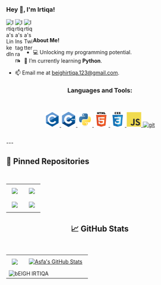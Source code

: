 
<h3 title="hehehe"> Hey 👋, I'm Irtiqa!</h3>

 <a href="https://www.linkedin.com/in/beigh-irtiqa/">
  <img align="left" alt="Irtiqa's LinkedIn" width="24px" src="https://cdn.jsdelivr.net/npm/simple-icons@v3/icons/linkedin.svg" />
</a>
<a href="https://www.instagram.com/_beigh_irtiqa/">
  <img align="left" alt="Irtiqa's Instagram" width="24px" src="https://cdn.jsdelivr.net/npm/simple-icons@v3/icons/instagram.svg" />
</a>
<a href="https://twitter.com/Beigh_Irtiqa">
  <img align="left" alt="Irtiqa's Twitter" width="24px" src="https://cdn.jsdelivr.net/npm/simple-icons@3.13.0/icons/twitter.svg" />
</a>
<!--<a href="https://www.facebook.com/yourname">
  <img align="left" alt="My Facebook" width="24px" src="https://cdn.jsdelivr.net/npm/simple-icons@v3/icons/facebook.svg" />
</a>-->




<br />
<br />

 <!--  <img align="right" alt="GIF" src="https://i.pinimg.com/originals/e4/26/70/e426702edf874b181aced1e2fa5c6cde.gif" /> -->

**About Me!**

- 💻 Unlocking my programming potential.
- 🌱 I’m currently learning **Python**.
<!-- - ⚡ Fun Fact ** blue -->
- 📫 Email me at [beighirtiqa.123@gmail.com](mailto:beighirtiqa.123@gmail.com).



<h3 align="center">Languages and Tools:</h3>
<br>
<p align="center">
 <a href="https://www.cprogramming.com/" target="_blank" rel="noreferrer"> <img src="https://raw.githubusercontent.com/devicons/devicon/master/icons/c/c-original.svg" alt="c" width="40" height="40"/> </a>
 <a href="https://www.w3schools.com/cpp/" target="_blank" rel="noreferrer"> <img src="https://raw.githubusercontent.com/devicons/devicon/master/icons/cplusplus/cplusplus-original.svg" alt="cplusplus" width="40" height="40"/> </a> 
<a href="https://www.python.org/" target="_blank" rel="noreferrer"> <img src="https://raw.githubusercontent.com/devicons/devicon/master/icons/python/python-original.svg" alt="python" width="40" height="40"/> </a>
<a href="https://www.w3.org/html/" target="_blank" rel="noreferrer"> <img src="https://raw.githubusercontent.com/devicons/devicon/master/icons/html5/html5-original-wordmark.svg" alt="html5" width="40" height="40"/> </a>
<a href="https://www.w3schools.com/css/" target="_blank" rel="noreferrer"> <img src="https://raw.githubusercontent.com/devicons/devicon/master/icons/css3/css3-original-wordmark.svg" alt="css3" width="40" height="40"/> </a>
<a href="https://developer.mozilla.org/en-US/docs/Web/JavaScript" target="_blank" rel="noreferrer"> <img src="https://raw.githubusercontent.com/devicons/devicon/master/icons/javascript/javascript-original.svg" alt="javascript" width="40" height="40"/> </a> 
<a href="https://git-scm.com/" target="_blank" rel="noreferrer"> <img src="https://www.vectorlogo.zone/logos/git-scm/git-scm-icon.svg" alt="git" width="40" height="40"/> </a> 

 <!-- <a href="https://nodejs.org" target="_blank" rel="noreferrer"> <img src="https://raw.githubusercontent.com/devicons/devicon/master/icons/nodejs/nodejs-original-wordmark.svg" alt="nodejs" width="40" height="40"/> </a> --> 
</p> 

<br>
---


## 📌 Pinned Repositories
<br>
<center>
  <table>
    <tr>
        <td>
        <a href="https://github.com/BeighIrtiqa/BeighIrtiqa">
  <img align="center" style="margin:0.5rem" src="https://github-readme-stats.vercel.app/api/pin/?username=BeighIrtiqa&repo=BeighIrtiqa&title_color=ffffff&text_color=c9cacc&icon_color=4AB197&bg_color=1A2B34" />
</a></td>
<td><a href="https://github.com/BeighIrtiqa/Hands-On-to-Python">
  <img align="center" style="margin:0.5rem" src="https://github-readme-stats.vercel.app/api/pin/?username=BeighIrtiqa&repo=Hands-On-to-Python&title_color=ffffff&text_color=c9cacc&icon_color=4AB197&bg_color=1A2B34" />
</a></td>
     </tr> 

<tr>
<td>
      <a href="https://github.com/BeighIrtiqa/Java_Programs"> 
  <img align="center" style="margin:0.5rem" src="https://github-readme-stats.vercel.app/api/pin/?username=BeighIrtiqa&repo=Java_Programs&title_color=ffffff&text_color=c9cacc&icon_color=4AB197&bg_color=1A2B34" />
</a></td>
<td><a href="https://github.com/BeighIrtiqa/Java_Projects">
  <img align="center" style="margin:0.5rem" src="https://github-readme-stats.vercel.app/api/pin/?username=BeighIrtiqa&repo=Java_Projects&title_color=ffffff&text_color=c9cacc&icon_color=4AB197&bg_color=1A2B34" />
</a></td>
     </tr>   
   </table>
   
 ## &#x1f4c8; GitHub Stats
<br>
<center>
  <table>
    <tr>
        <td><a href="#">
  <img align="center" style="margin:0.5rem" src="https://github-readme-stats.vercel.app/api/top-langs/?username=BeighIrtiqa&hide=html,css&title_color=ffffff&text_color=c9cacc&icon_color=4AB197&bg_color=1A2B34" />
</a></td>
        <td><a href="#">
  <img align="center" style="margin:0.5rem" src="https://github-readme-stats.vercel.app/api?username=BeighIrtiqa&show_icons=true&line_height=27&count_private=true&title_color=ffffff&text_color=c9cacc&icon_color=4AB097&bg_color=1A2B34" alt="Asfa's GitHub Stats" />
</a></td>
    </tr>  
    <tr>
      <td colspan="2"><img align="center" width="100%" src="https://github-readme-streak-stats.herokuapp.com/?user=BeighIrtiqa&theme=dark" alt="bEIGH IRTIQA" /></td>
    </tr>
  </table>
</center>
  


